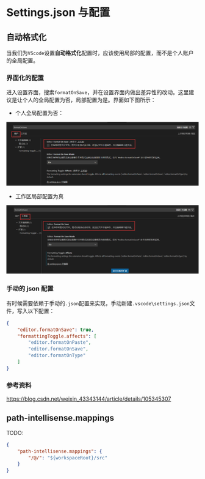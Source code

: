 # Settings.json 与配置

## 自动格式化

当我们为`VScode`设置**自动格式化**配置时，应该使用局部的配置，而不是个人账户的全局配置。

### 界面化的配置 <Badge type="tip" text="推荐的快速配置" />

进入设置界面，搜索`formatOnSave`，并在设置界面内做出差异性的改动。这里建议是让个人的全局配置为否，局部配置为是。界面如下图所示：

- 个人全局配置为否：

![image-20220708110100034](https://raw.githubusercontent.com/RuanZhongNan/img-store/main/img/image-20220708110100034.png)

- 工作区局部配置为真

![image-20220708110118798](https://raw.githubusercontent.com/RuanZhongNan/img-store/main/img/image-20220708110118798.png)

### 手动的 json 配置 <Badge type="warning" text="稳妥的保守配置" />

有时候需要依赖于手动的`.json`配置来实现，手动新建`.vscode\settings.json`文件，写入以下配置：

```json {2}
{
	"editor.formatOnSave": true,
	"formattingToggle.affects": [
		"editor.formatOnPaste",
		"editor.formatOnSave",
		"editor.formatOnType"
	]
}
```

### 参考资料

https://blog.csdn.net/weixin_43343144/article/details/105345307

## path-intellisense.mappings

TODO:

```json
{
	"path-intellisense.mappings": {
		"/@/": "${workspaceRoot}/src"
	}
}
```
